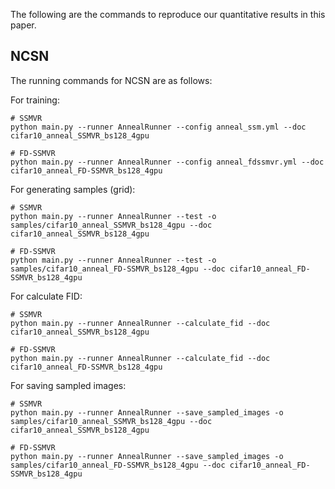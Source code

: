 The following are the commands to reproduce our quantitative results in this paper. 

## NCSN 
The running commands for NCSN are as follows:

For training:

```
# SSMVR
python main.py --runner AnnealRunner --config anneal_ssm.yml --doc cifar10_anneal_SSMVR_bs128_4gpu

# FD-SSMVR
python main.py --runner AnnealRunner --config anneal_fdssmvr.yml --doc cifar10_anneal_FD-SSMVR_bs128_4gpu
```

For generating samples (grid):
```
# SSMVR
python main.py --runner AnnealRunner --test -o samples/cifar10_anneal_SSMVR_bs128_4gpu --doc cifar10_anneal_SSMVR_bs128_4gpu

# FD-SSMVR
python main.py --runner AnnealRunner --test -o samples/cifar10_anneal_FD-SSMVR_bs128_4gpu --doc cifar10_anneal_FD-SSMVR_bs128_4gpu
```

For calculate FID:
```
# SSMVR
python main.py --runner AnnealRunner --calculate_fid --doc cifar10_anneal_SSMVR_bs128_4gpu

# FD-SSMVR
python main.py --runner AnnealRunner --calculate_fid --doc cifar10_anneal_FD-SSMVR_bs128_4gpu
```

For saving sampled images:
```
# SSMVR
python main.py --runner AnnealRunner --save_sampled_images -o samples/cifar10_anneal_SSMVR_bs128_4gpu --doc cifar10_anneal_SSMVR_bs128_4gpu

# FD-SSMVR
python main.py --runner AnnealRunner --save_sampled_images -o samples/cifar10_anneal_FD-SSMVR_bs128_4gpu --doc cifar10_anneal_FD-SSMVR_bs128_4gpu

```
